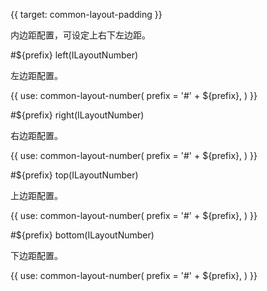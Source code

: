 {{ target: common-layout-padding }}

<!-- ILayoutOrientPadding -->

内边距配置，可设定上右下左边距。

#${prefix} left(ILayoutNumber)

左边距配置。

{{ use: common-layout-number(
  prefix = '#' + ${prefix},
) }}

#${prefix} right(ILayoutNumber)

右边距配置。

{{ use: common-layout-number(
  prefix = '#' + ${prefix},
) }}

#${prefix} top(ILayoutNumber)

上边距配置。

{{ use: common-layout-number(
  prefix = '#' + ${prefix},
) }}

#${prefix} bottom(ILayoutNumber)

下边距配置。

{{ use: common-layout-number(
  prefix = '#' + ${prefix},
) }}
